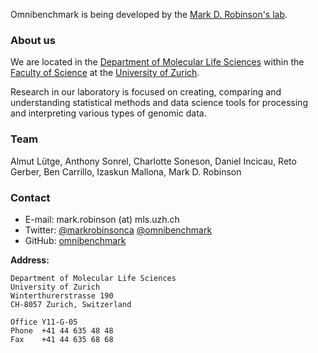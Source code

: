 Omnibenchmark is being developed by the [Mark D. Robinson's lab](https://robinsonlabuzh.github.io/).

### About us

We are located in the [Department of Molecular Life Sciences](https://www.mls.uzh.ch/en.html) within the [Faculty of Science](https://www.mnf.uzh.ch/en.html) at the [University of Zurich](https://www.uzh.ch/cmsssl/en.html).

Research in our laboratory is focused on creating, comparing and understanding statistical methods and data science tools for processing and interpreting various types of genomic data. 

### Team

Almut Lütge, Anthony Sonrel, Charlotte Soneson, Daniel Incicau, Reto Gerber, Ben Carrillo, Izaskun Mallona, Mark D. Robinson

### Contact

- E-mail: mark.robinson (at) mls.uzh.ch
- Twitter: [@markrobinsonca](https://twitter.com/markrobinsonca) [@omnibenchmark](https://twitter.com/omnibenchmark)
- GitHub: [omnibenchmark](https://github.com/omnibenchmark)

**Address:**

```
Department of Molecular Life Sciences
University of Zurich
Winterthurerstrasse 190
CH-8057 Zurich, Switzerland

Office Y11-G-05
Phone  +41 44 635 48 48
Fax    +41 44 635 68 68
```
